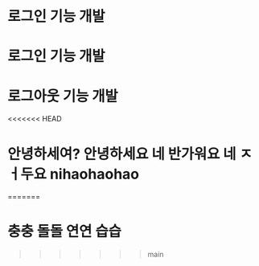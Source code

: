 # 로그인 기능 개발
# 로그인 기능 개발
# 로그아웃 기능 개발
<<<<<<< HEAD
# 안녕하세여? 안녕하세요 네 반가워요 네 ㅈ ㅓ두요 nihaohaohao
=======
# 충충 돌돌 연연 습습
>>>>>>> main
